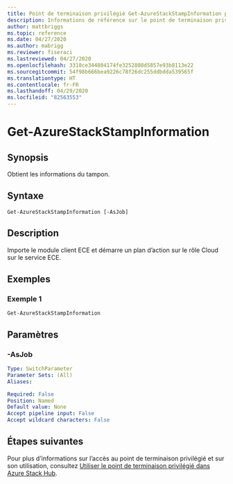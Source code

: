 ```yaml
---
title: Point de terminaison privilégié Get-AzureStackStampInformation pour Azure Stack Hub
description: Informations de référence sur le point de terminaison privilégié Azure Stack PowerShell - Get-AzureStackStampInformation
author: mattbriggs
ms.topic: reference
ms.date: 04/27/2020
ms.author: mabrigg
ms.reviewer: fiseraci
ms.lastreviewed: 04/27/2020
ms.openlocfilehash: 3318ce344804174fe3252808d5857e93b8113e22
ms.sourcegitcommit: 54f98b666bea9226c78f26dc255ddbdda539565f
ms.translationtype: HT
ms.contentlocale: fr-FR
ms.lasthandoff: 04/29/2020
ms.locfileid: "82563553"
---
```

# <a name="get-azurestackstampinformation"></a>Get-AzureStackStampInformation

## <a name="synopsis"></a>Synopsis
Obtient les informations du tampon.

## <a name="syntax"></a>Syntaxe

```
Get-AzureStackStampInformation [-AsJob]
```

## <a name="description"></a>Description
Importe le module client ECE et démarre un plan d’action sur le rôle Cloud sur le service ECE.

## <a name="examples"></a>Exemples

### <a name="example-1"></a>Exemple 1
```
Get-AzureStackStampInformation
```

## <a name="parameters"></a>Paramètres

### <a name="-asjob"></a>-AsJob


```yaml
Type: SwitchParameter
Parameter Sets: (All)
Aliases:

Required: False
Position: Named
Default value: None
Accept pipeline input: False
Accept wildcard characters: False
```


## <a name="next-steps"></a>Étapes suivantes

Pour plus d’informations sur l’accès au point de terminaison privilégié et sur son utilisation, consultez [Utiliser le point de terminaison privilégié dans Azure Stack Hub](https://docs.microsoft.com/azure-stack/operator/azure-stack-privileged-endpoint).